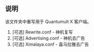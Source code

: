 ## 说明

该文件夹中重写用于 Quantumult X 客户端。

1. [可选] Rewrite.conf - 神机复写
2. [可选] Advertising.conf - 神机去广告
3. [可选] Ximalaya.conf - 喜马拉雅去广告
